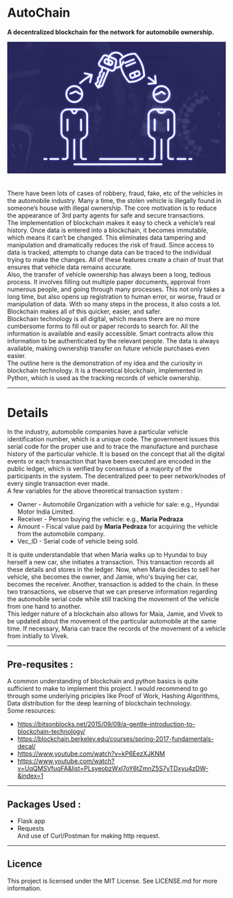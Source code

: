 # AutoChain
**A decentralized blockchain for the network for automobile ownership.**
<div align="center">
    <img src='image.png' />
    <br />
    <br />
</div>
</br>
There have been lots of cases of robbery, fraud, fake, etc of the vehicles in the automobile industry. Many a time, the stolen vehicle is illegally found in someone’s house with illegal ownership. The core motivation is to reduce the appearance of 3rd party agents for safe and secure transactions.</br>
The implementation of blockchain makes it easy to check a vehicle’s real history. Once data is entered into a blockchain, it becomes immutable, which means it can’t be changed. This eliminates data tampering and manipulation and dramatically reduces the risk of fraud. Since access to data is tracked, attempts to change data can be traced to the individual trying to make the changes. All of these features create a chain of trust that ensures that vehicle data remains accurate.</br>
Also, the transfer of vehicle ownership has always been a long, tedious process. It involves filling out multiple paper documents, approval from numerous people, and going through many processes. This not only takes a long time, but also opens up registration to human error, or worse, fraud or manipulation of data. With so many steps in the process, it also costs a lot. Blockchain makes all of this quicker, easier, and safer.</br>
Blockchain technology is all digital, which means there are no more cumbersome forms to fill out or paper records to search for. All the information is available and easily accessible. Smart contracts allow this information to be authenticated by the relevant people. The data is always available, making ownership transfer on future vehicle purchases even easier.</br>
The outline here is the demonstration of my idea and the curiosity in blockchain technology. It is a theoretical blockchain, implemented in Python, which is used as the tracking records of vehicle ownership.

---

# Details

In the industry, automobile companies have a particular vehicle identification number, which is a unique code. The government issues this serial code for the proper use and to trace the manufacture and purchase history of the particular vehicle. It is based on the concept that all the digital events or each transaction that have been executed are encoded in the public ledger, which is verified by consensus of a majority of the participants in the system. The decentralized peer ­to­ peer network/nodes of every single transaction ever made. </br>
 A few variables for the above theoretical transaction system :
 
 - Owner - Automobile Organization with a vehicle for sale: e.g., Hyundai Motor India Limited.
 - Receiver - Person buying the vehicle: e.g., **Maria Pedraza**
 - Amount - Fiscal value paid by **Maria Pedraza** for acquiring the vehicle from the automobile company.
 - Vec_ID - Serial code of vehicle being sold.
 
 
It is quite understandable that when Maria walks up to Hyundai to buy herself a new car, she initiates a transaction. This transaction records all these details and stores in the ledger. Now, when Maria decides to sell her vehicle, she becomes the owner, and Jamie, who's buying her car, becomes the receiver. Another, transaction is added to the chain. In these two transactions, we observe that we can preserve information regarding the automobile serial code while still tracking the movement of the vehicle from one hand to another.<br/>
This ledger nature of a blockchain also allows for Maia, Jamie, and Vivek to be updated about the movement of the particular automobile at the same time. If necessary, Maria can trace the records of the movement of a vehicle from initially to Vivek.

---

## Pre-requsites : 

A common understanding of blockchain and python basics is quite sufficient  to make to implement this project. I would recommend to go through some underlying priciples like Proof of Work, Hashing Algorithms, Data distribution for the deep learning of blockchain technology.<br/>
Some resources:

- https://bitsonblocks.net/2015/09/09/a-gentle-introduction-to-blockchain-technology/
- https://blockchain.berkeley.edu/courses/spring-2017-fundamentals-decal/
- https://www.youtube.com/watch?v=kP6EezXJKNM
- https://www.youtube.com/watch?v=UqQMSVfugFA&list=PLsyeobzWxl7oY6tZmnZ5S7yTDxyu4zDW-&index=1

---

## Packages Used :
- Flask app
- Requests <br/>
And use of Curl/Postman for making http request.

---

## Licence

This project is licensed under the MIT License. See LICENSE.md for more information.
